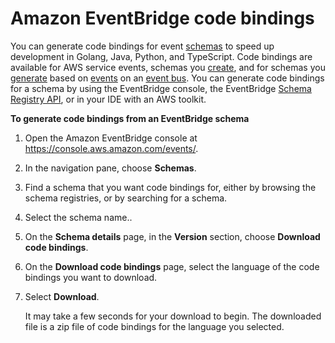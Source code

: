 # Amazon EventBridge code bindings<a name="eb-schema-code-bindings"></a>

You can generate code bindings for event [schemas](eb-schema.md) to speed up development in Golang, Java, Python, and TypeScript\. Code bindings are available for AWS service events, schemas you [create](eb-schema-create.md), and for schemas you [generate](eb-schema-create.md#eb-schemas-infer) based on [events](eb-events.md) on an [event bus](eb-event-bus.md)\. You can generate code bindings for a schema by using the EventBridge console, the EventBridge [ Schema Registry API](https://docs.aws.amazon.com/eventbridge/latest/schema-reference/index.html), or in your IDE with an AWS toolkit\.

**To generate code bindings from an EventBridge schema**

1. Open the Amazon EventBridge console at [https://console\.aws\.amazon\.com/events/](https://console.aws.amazon.com/events/)\.

1. In the navigation pane, choose **Schemas**\.

1. Find a schema that you want code bindings for, either by browsing the schema registries, or by searching for a schema\.

1. Select the schema name\.\.

1. On the **Schema details** page, in the **Version** section, choose **Download code bindings**\.

1. On the **Download code bindings** page, select the language of the code bindings you want to download\.

1. Select **Download**\.

   It may take a few seconds for your download to begin\. The downloaded file is a zip file of code bindings for the language you selected\.